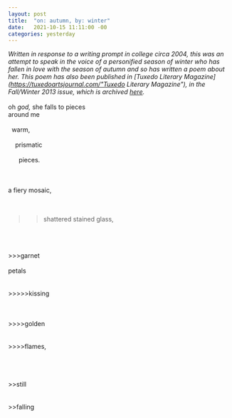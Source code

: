 ```yaml
---
layout: post
title:  "on: autumn, by: winter"
date:   2021-10-15 11:11:00 -00
categories: yesterday
---
```

*Written in response to a writing prompt in college circa 2004, this was an attempt to speak in the voice of a personified season of winter who has fallen in love with the season of autumn and so has written a poem about her. This poem has also been published in [Tuxedo Literary Magazine](https://tuxedoartsjournal.com/"Tuxedo Literary Magazine"), in the Fall/Winter 2013 issue, which is archived [here](https://scholar.dominican.edu/tuxedolit/vol2013/iss2/).*
<br/>
<br/>
oh *god,* she falls to pieces <br/>
around me 
<br/>
<br/>
&nbsp; warm, 
<br/>
<br/>
&nbsp; &nbsp; prismatic 
<br/>
<br/>
&nbsp; &nbsp; &nbsp; pieces.
<br/>
<br/>
<br/>      
a fiery mosaic,
<br/>
<br/>
<br/>
>>shattered stained glass,
<br/>
<br/>
<br/>
>>>garnet
<br/>
<br/>
petals
<br/>
<br/>
<br/>
>>>>>kissing
<br/>
<br/>
<br/>
<br/>
>>>>golden
<br/>
<br/>
<br/>
>>>>flames,
<br/>
<br/>
<br/>
<br/>
<br/>
>>still
<br/>
<br/>
<br/>
>>falling
<br/>
<br/>
<br/>




